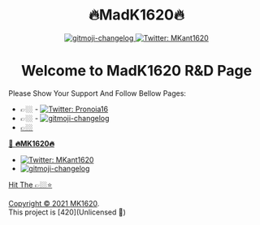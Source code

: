 <h1 align="center">🔥MadK1620🔥</h1>
<p align="center">
  </a>
  </a>
  <a href="https://github.com/MadKunt/">
    <img src="https://img.shields.io/badge/GitHub-brightgreen.svg" alt="gitmoji-changelog">
  </a>
  <a href="https://twitter.com/MKant1620">
    <img alt="Twitter: MKant1620" src="https://img.shields.io/twitter/follow/MKant1620.svg?style=social" target="_blank" />
  </a>

<h1 align="center"> Welcome to MadK1620 R&D Page</h1>
<p align="center">

 


Please Show Your Support And Follow Bellow Pages:
- 👉🏼 - <a href="https://twitter.com/Pronoia16">
    <img alt="Twitter: Pronoia16 " src="https://img.shields.io/twitter/follow/Pronoia16.svg?style=social" target="_blank" />
  </a>
- 👉🏼 -  <a href="https://https://github.com/Pronoia42/">
    <img src="https://img.shields.io/badge/GitHub/Pronoia42-brightgreen.svg" alt="gitmoji-changelog">
- 👉🏼



👤 **🔥MK1620🔥**

- <a href="https://twitter.com/MKant1620">
    <img alt="Twitter: MKant1620" src="https://img.shields.io/twitter/follow/MKant1620.svg?style=social" target="_blank" />
  </a>
-  <a href="https://github.com/MadKunt/">
    <img src="https://img.shields.io/badge/GitHub-brightgreen.svg" alt="gitmoji-changelog">
  

 Hit The 👉🏼⭐️



Copyright © 2021 [MK1620](https://github.com/Madkunt/).<br />
This project is [420](Unlicensed 🤪) 



<!---
Madkunt/Madkunt is a ✨ special ✨ repository because its `README.md` (this file) appears on your GitHub profile.
You can click the Preview link to take a look at your changes.
--->
